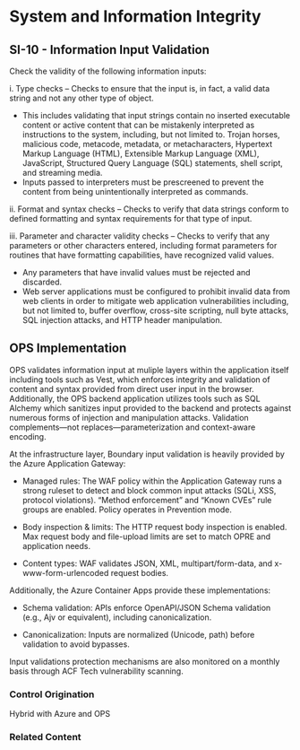 # System and Information Integrity
## SI-10 - Information Input Validation

Check the validity of the following information inputs:

i. Type checks – Checks to ensure that the input is, in fact, a valid data string and not any other type of object.<br />
* This includes validating that input strings contain no inserted executable content or active content that can be mistakenly interpreted as instructions to the system, including, but not limited to. Trojan horses, malicious code, metacode, metadata, or metacharacters, Hypertext Markup Language (HTML), Extensible Markup Language (XML), JavaScript, Structured Query Language (SQL) statements, shell script, and streaming media.<br />
* Inputs passed to interpreters must be prescreened to prevent the content from being unintentionally interpreted as commands.

ii. Format and syntax checks – Checks to verify that data strings conform to defined formatting and syntax requirements for that type of input.

iii. Parameter and character validity checks – Checks to verify that any parameters or other characters entered, including format parameters for routines that have formatting capabilities, have recognized valid values.<br />
* Any parameters that have invalid values must be rejected and discarded.<br />
* Web server applications must be configured to prohibit invalid data from web clients in order to mitigate web application vulnerabilities including, but not limited to, buffer overflow, cross-site scripting, null byte attacks, SQL injection attacks, and HTTP header manipulation.

## OPS Implementation

OPS validates information input at muliple layers within the application itself including tools such as Vest, which enforces integrity and validation of content and syntax provided from direct user input in the browser. Additionally, the OPS backend application utilizes tools such as SQL Alchemy which sanitizes input provided to the backend and protects against numerous forms of injection and manipulation attacks. Validation complements—not replaces—parameterization and context-aware encoding.

At the infrastructure layer, Boundary input validation is heavily provided by the Azure Application Gateway:

* Managed rules: The WAF policy within the Application Gateway runs a strong ruleset to detect and block common input attacks (SQLi, XSS, protocol violations). “Method enforcement” and “Known CVEs” rule groups are enabled. Policy operates in Prevention mode. 

* Body inspection & limits: The HTTP request body inspection is enabled. Max request body and file-upload limits are set to match OPRE and application needs.

* Content types: WAF validates JSON, XML, multipart/form-data, and x-www-form-urlencoded request bodies. 

Additionally, the Azure Container Apps provide these implementations:

* Schema validation: APIs enforce OpenAPI/JSON Schema validation (e.g., Ajv or equivalent), including canonicalization.

* Canonicalization: Inputs are normalized (Unicode, path) before validation to avoid bypasses. 

Input validations protection mechanisms are also monitored on a monthly basis through ACF Tech vulnerability scanning.



### Control Origination

Hybrid with Azure and OPS

### Related Content
